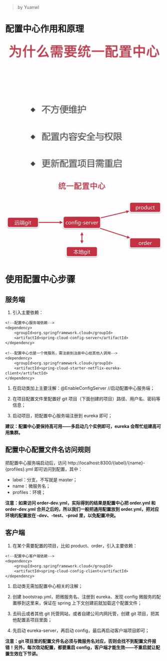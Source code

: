 > by Yuanwl

# 配置中心作用和原理

![attachments/6-1-为什么需要统一配置中心.jpg](attachments/6-1-为什么需要统一配置中心.jpg)

![attachments/6-1-统一配置中心架构.jpg](attachments/6-1-统一配置中心架构.jpg)

# 使用配置中心步骤

## 服务端

1. 引入主要依赖：
```
<!--配置中心服务端依赖-->
<dependency>
    <groupId>org.springframework.cloud</groupId>
    <artifactId>spring-cloud-config-server</artifactId>
</dependency>

<!--配置中心也是一个微服务，需注册到注册中心给其他人调用-->
<dependency>
    <groupId>org.springframework.cloud</groupId>
    <artifactId>spring-cloud-starter-netflix-eureka-client</artifactId>
</dependency>
```

1. 在启动类加上主要注解：@EnableConfigServer //启动配置中心服务端；

1. 在项目配置文件里配置好 git 项目（下面创建的项目）路径、用户名、密码等信息；

1. 启动项目，把配置中心服务端注册到 eureka 即可；

**建议：配置中心要保持高可用——多启动几个实例即可，eureka 会帮忙组建高可用集群。**


## 配置中心配置文件名访问规则

把配置中心服务端启动后，访问 http://localhost:8300/{label}/{name}-{profiles}.yml 即可访问到配置，其中：

- label：分支，不写就是 master；
- name：微服务名；
- profiles：环境；

**注意：如果访问 order-dev.yml，实际得到的结果是配置中心把 order.yml 和 order-dev.yml 合并之后的，所以我们一般把通用配置放到 order.yml，把对应环境的配置放在 -dev、-test、-prod 里，以免配置冲突。**


## 客户端

1. 在某个需要配置的项目，比如 product、order，引入主要依赖：
```
<!--配置中心客户端依赖-->
<dependency>
    <groupId>org.springframework.cloud</groupId>
    <artifactId>spring-cloud-config-client</artifactId>
</dependency>
```

1. 启动类无需加配置中心相关的注解；

1. 创建 bootstrap.yml，把微服务名、注册到 eureka、发现 config 微服务的配置移到这里来，保证在 spring 上下文创建前就加载这个配置文件；

1. 去码云或者其他 git 托管网站，或者自建公司内网托管，创建 git 项目，把其他配置丢项目里面；

1. 先启动 eureka-server，再启动 config，最后再启动客户端项目即可；

**注意：git 项目里的配置文件名必须与微服务名对应，否则会找不到配置文件报错！另外，每次改动配置，都要重启 config，客户端才能生效——不重启就让配置生效在下节讲。**